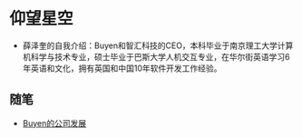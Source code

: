 # 仰望星空

- 薛泽奎的自我介绍：Buyen和智汇科技的CEO，本科毕业于南京理工大学计算机科学与技术专业，硕士毕业于巴斯大学人机交互专业，在华尔街英语学习6年英语和文化，拥有英国和中国10年软件开发工作经验。

<!-- .slide -->

## 随笔

- [Buyen的公司发展](https://zachsueh.com/2024/09/05/Buyen%E7%9A%84%E5%85%AC%E5%8F%B8%E5%8F%91%E5%B1%95/)
